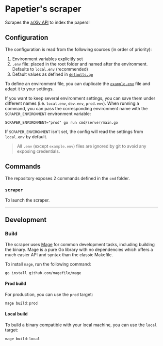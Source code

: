 # Papetier's scraper

Scrapes the [arXiv API](https://arxiv.org/help/api/basics) to index the papers!

## Configuration

The configuration is read from the following sources (in order of priority):

1. Environment variables explicitly set
2. `.env` file: placed in the root folder and named after the environment. Defaults to `local.env` (recommended)
3. Default values as defined in [`defaults.go`](./pkg/config/defaults.go)

To define an environment file, you can duplicate the [`example.env`](./example.env) file and adapt it to your settings.

If you want to keep several environment settings, you can save them under different names (i.e. `local.env`, `dev.env`, `prod.env`). When running a command, you can pass the corresponding environment name with the `SCRAPER_ENVIRONMENT` environment variable:

```shell
SCRAPER_ENVIRONMENT="prod" go run cmd/server/main.go
```

If `SCRAPER_ENVIRONMENT` isn't set, the config will read the settings from `local.env` by default.

> All `.env` (except `example.env`) files are ignored by git to avoid any exposing credentials.

## Commands

The repository exposes 2 commands defined in the `cmd` folder.

### `scraper`

To launch the scraper.

---

## Development

### Build

The scraper uses [Mage](https://magefile.org/) for common development tasks, including building the binary. Mage is a
pure Go library with no dependencies which offers a much easier API and syntax than the classic Makefile.

To install `mage`, run the following command:

```shell
go install github.com/magefile/mage
```

#### Prod build

For production, you can use the `prod` target:

````shell
mage build:prod
````

#### Local build

To build a binary compatible with your local machine, you can use the `local` target:

````shell
mage build:local
````

